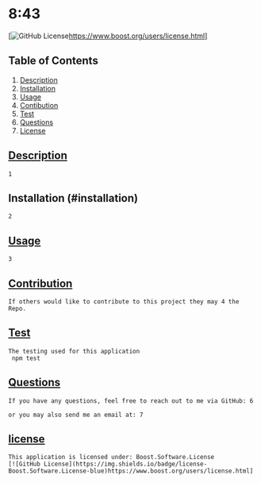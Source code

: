 # 8:43

  [![GitHub License](https://img.shields.io/badge/license-Boost.Software.License-blue)https://www.boost.org/users/license.html]

## Table of Contents
1.  [Description](#description)
2.  [Installation](#installation)
3.  [Usage](#usage)
4.  [Contibution](#contribution)
5.  [Test](#test)
6.  [Questions](#questions)
7.  [License](#license)
        
## [Description](#description)
    1

## Installation (#installation)
    2

## [Usage](#usage)
    3

## [Contribution](#contribution)
    If others would like to contribute to this project they may 4 the Repo.

## [Test](#test)
    The testing used for this application
     npm test

## [Questions](questions)
    If you have any questions, feel free to reach out to me via GitHub: 6
    
    or you may also send me an email at: 7

## [license](#license)
    This application is licensed under: Boost.Software.License
    [![GitHub License](https://img.shields.io/badge/license-Boost.Software.License-blue)https://www.boost.org/users/license.html]